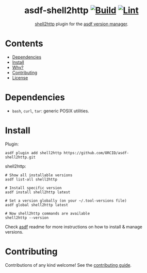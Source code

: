 <div align="center">

# asdf-shell2http [![Build](https://github.com/ORCID/asdf-shell2http/actions/workflows/build.yml/badge.svg)](https://github.com/ORCID/asdf-shell2http/actions/workflows/build.yml) [![Lint](https://github.com/ORCID/asdf-shell2http/actions/workflows/lint.yml/badge.svg)](https://github.com/ORCID/asdf-shell2http/actions/workflows/lint.yml)


[shell2http](https://github.com/msoap/shell2http) plugin for the [asdf version manager](https://asdf-vm.com).

</div>

# Contents

- [Dependencies](#dependencies)
- [Install](#install)
- [Why?](#why)
- [Contributing](#contributing)
- [License](#license)

# Dependencies

- `bash`, `curl`, `tar`: generic POSIX utilities.

# Install

Plugin:

```shell
asdf plugin add shell2http https://github.com/ORCID/asdf-shell2http.git
```

shell2http:

```shell
# Show all installable versions
asdf list-all shell2http

# Install specific version
asdf install shell2http latest

# Set a version globally (on your ~/.tool-versions file)
asdf global shell2http latest

# Now shell2http commands are available
shell2http --version
```

Check [asdf](https://github.com/asdf-vm/asdf) readme for more instructions on how to
install & manage versions.

# Contributing

Contributions of any kind welcome! See the [contributing guide](contributing.md).

